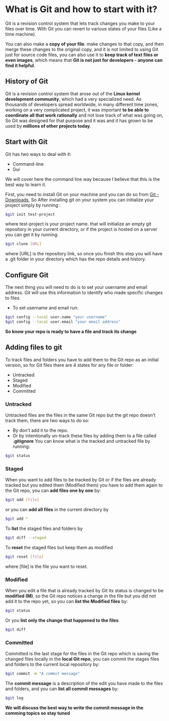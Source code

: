 # What is Git and how to start with it?

Git is a revision control system that lets track changes you make to your files over time. With Git you can revert to various states of your files (Like a time machine).

You can also make a **copy of your file**. make changes to that copy, and then merge these changes to the original copy, and it is not limited to using Git just for source code files, you can also use it to **keep track of text files or even images**, which means that **Git is not just for developers - anyone can find it helpful**.

## History of Git
Git is a revision control system that arose out of the **Linux kernel development community**, which had a very specialized need. As thousands of developers spread worldwide, in many different time zones, working on a very complicated project, it was important **to be able to coordinate all that work rationally** and not lose track of what was going on, So Git was designed for that purpose and it was and it has grown to be used by **millions of other projects today**.

## Start with Git
Git has two ways to deal with it:
- Command-line
- Gui

We will cover here the command line way because I believe that this is the best way to learn it.

First, you need to install Git on your machine and you can do so from [Git -Downloads](https://git-scm.com/downloads), So After installing git on your system you can initialize your project simply by running :
```bash
$git init test-project
```
where test-project is your project name. that will initialize an empty git repository in your current directory, or if the project is hosted on a server you can get it by running:
```bash
$git clone [URL]
```
where [URL] is the repository link, so once you finish this step you will have a .git folder in your directory which has the repo details and history.

## Configure Git
The next thing you will need to do is to set your username and email address. Git will use this information to identify who made specific changes to files.
- To set username and email run:
```bash
$git config --local user.name "your username"
$git config --local user.email "your email address"
```

**So know your repo is ready to have a file and track its change**

## Adding files to git
To track files and folders you have to add them to the Git repo as an initial version, so for Git files there are 4 states for any file or folder:
- Untracked
- Staged
- Modified
- Committed

### Untracked
Untracked files are the files in the same Git repo but the git repo doesn't track them, there are two ways to do so:
- By don't add it to the repo.
- Or by intentionally un-track these files by adding them to a file called **.gitignore**
You can know what is the tracked and untracked file by running:
```bash
$git status
```

### Staged
When you want to add files to be tracked by Git or if the files are already tracked but you edited them (Modified them) you have to add them again to the Git repo, you can **add files one by one** by:
```bash
$git add [file]
```
or you can **add all files** in the current directory by
```bash
$git add *
```
To **list** the staged files and folders by 
```bash
$git diff --staged
```
To **reset** the staged files but keep them as modified
```bash
$git reset [file]
```
where [file] is the file you want to reset.

### Modified
When you edit a file that is already tracked by Git its status is changed to be **modified (M)**, so the Git repo notices a change in the file but you did not add it to the repo yet, so you can **list the Modified files** by:
```bash
$git status
```
Or you **list only the change that happened to the files**
```bash
$git diff
```

### Committed
Committed is the last stage for the files in the Git repo which is saving the changed files locally in the **local Git repo**, you can commit the stages files and folders to the current local repository by:
```bash
$git commit -m "A commit message"
```
The **commit message** is a description of the edit you have made to the files and folders, and you can **list all commit messages** by:
```bash
$git log
```

**We will discuss the best way to write the commit message in the comming topics so stay tuned**

